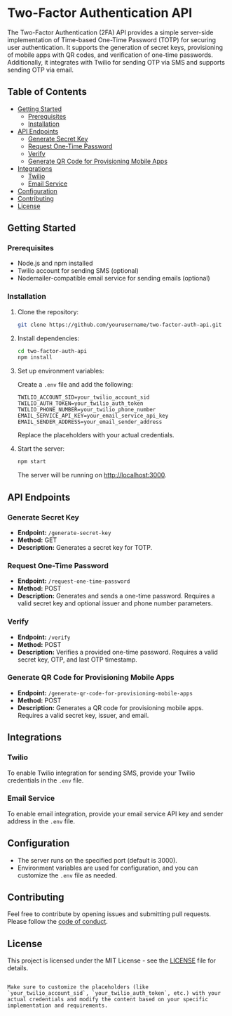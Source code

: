 
# Two-Factor Authentication API

The Two-Factor Authentication (2FA) API provides a simple server-side implementation of Time-based One-Time Password (TOTP) for securing user authentication. It supports the generation of secret keys, provisioning of mobile apps with QR codes, and verification of one-time passwords. Additionally, it integrates with Twilio for sending OTP via SMS and supports sending OTP via email.

## Table of Contents

- [Getting Started](#getting-started)
  - [Prerequisites](#prerequisites)
  - [Installation](#installation)
- [API Endpoints](#api-endpoints)
  - [Generate Secret Key](#generate-secret-key)
  - [Request One-Time Password](#request-one-time-password)
  - [Verify](#verify)
  - [Generate QR Code for Provisioning Mobile Apps](#generate-qr-code-for-provisioning-mobile-apps)
- [Integrations](#integrations)
  - [Twilio](#twilio)
  - [Email Service](#email-service)
- [Configuration](#configuration)
- [Contributing](#contributing)
- [License](#license)

## Getting Started

### Prerequisites

- Node.js and npm installed
- Twilio account for sending SMS (optional)
- Nodemailer-compatible email service for sending emails (optional)

### Installation

1. Clone the repository:

   ```bash
   git clone https://github.com/yourusername/two-factor-auth-api.git
   ```

2. Install dependencies:

   ```bash
   cd two-factor-auth-api
   npm install
   ```

3. Set up environment variables:

   Create a `.env` file and add the following:

   ```env
   TWILIO_ACCOUNT_SID=your_twilio_account_sid
   TWILIO_AUTH_TOKEN=your_twilio_auth_token
   TWILIO_PHONE_NUMBER=your_twilio_phone_number
   EMAIL_SERVICE_API_KEY=your_email_service_api_key
   EMAIL_SENDER_ADDRESS=your_email_sender_address
   ```

   Replace the placeholders with your actual credentials.

4. Start the server:

   ```bash
   npm start
   ```

   The server will be running on [http://localhost:3000](http://localhost:3000).

## API Endpoints

### Generate Secret Key

- **Endpoint:** `/generate-secret-key`
- **Method:** GET
- **Description:** Generates a secret key for TOTP.

### Request One-Time Password

- **Endpoint:** `/request-one-time-password`
- **Method:** POST
- **Description:** Generates and sends a one-time password. Requires a valid secret key and optional issuer and phone number parameters.

### Verify

- **Endpoint:** `/verify`
- **Method:** POST
- **Description:** Verifies a provided one-time password. Requires a valid secret key, OTP, and last OTP timestamp.

### Generate QR Code for Provisioning Mobile Apps

- **Endpoint:** `/generate-qr-code-for-provisioning-mobile-apps`
- **Method:** POST
- **Description:** Generates a QR code for provisioning mobile apps. Requires a valid secret key, issuer, and email.

## Integrations

### Twilio

To enable Twilio integration for sending SMS, provide your Twilio credentials in the `.env` file.

### Email Service

To enable email integration, provide your email service API key and sender address in the `.env` file.

## Configuration

- The server runs on the specified port (default is 3000).
- Environment variables are used for configuration, and you can customize the `.env` file as needed.

## Contributing

Feel free to contribute by opening issues and submitting pull requests. Please follow the [code of conduct](CODE_OF_CONDUCT.md).

## License

This project is licensed under the MIT License - see the [LICENSE](LICENSE) file for details.
```

Make sure to customize the placeholders (like `your_twilio_account_sid`, `your_twilio_auth_token`, etc.) with your actual credentials and modify the content based on your specific implementation and requirements.

